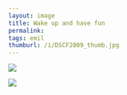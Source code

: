 ```yaml
---
layout: image
title: Wake up and have fun
permalink: 
tags: emil
thumburl: /i/DSCF2009_thumb.jpg
---
```


![]({{site.url}}/i/DSCF2009_thumb.jpg)

![]({{site.url}}/i/DSCF2010_thumb.jpg)

